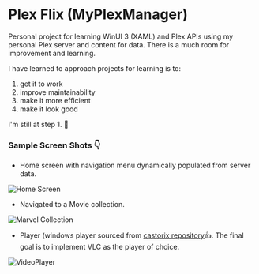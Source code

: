 # Plex Flix (MyPlexManager)

Personal project for learning WinUI 3 (XAML) and Plex APIs using my personal Plex server and content for data.
There is a much room for improvement and learning.

I have learned to approach projects for learning is to:
1.  get it to work
2.  improve maintainability
3.  make it more efficient
4.  make it look good

I'm still at step 1.  :eyes:


### Sample Screen Shots  :point_down:

- Home screen with navigation menu dynamically populated from server data.

![Home Screen](https://user-images.githubusercontent.com/43736590/212181310-562ec441-23c6-4f97-a86f-4124d534eaca.png)

- Navigated to a Movie collection.

![Marvel Collection](https://user-images.githubusercontent.com/43736590/212182753-0f09112f-ab70-4b23-bf0c-245db85c584a.png)

- Player (windows player sourced from [castorix repository](https://github.com/castorix/WinUI3_MediaEngine):thumbsup:.  The final goal is to implement VLC as the player of choice.


![VideoPlayer](https://user-images.githubusercontent.com/43736590/212185649-09754af7-a870-494f-b006-24bf22ca4593.png)
